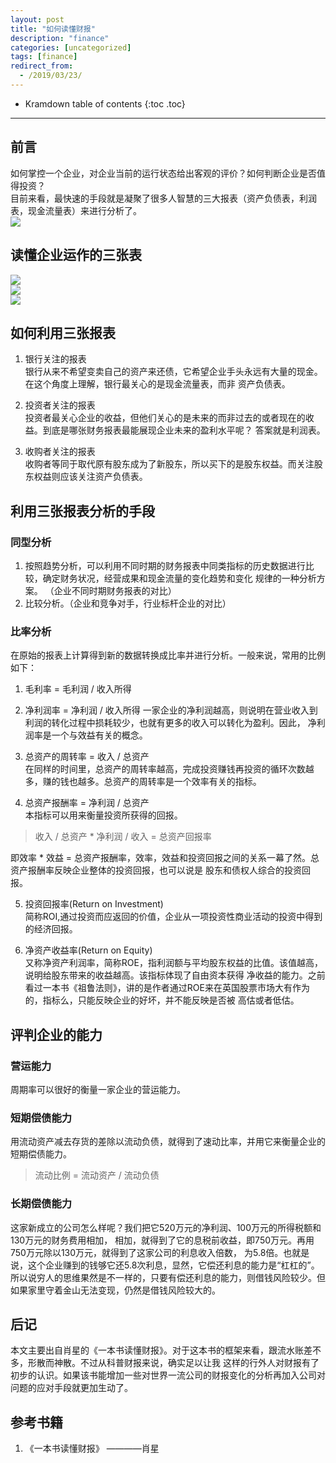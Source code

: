 ```yaml
---
layout: post
title: "如何读懂财报"
description: "finance"
categories: [uncategorized]
tags: [finance]
redirect_from:
  - /2019/03/23/
---
```

* Kramdown table of contents
{:toc .toc}
---

## 前言    
如何掌控一个企业，对企业当前的运行状态给出客观的评价？如何判断企业是否值得投资？    
目前来看，最快速的手段就是凝聚了很多人智慧的三大报表（资产负债表，利润表，现金流量表）来进行分析了。     
![](http://images.sailblade.com/%E4%B8%80%E6%9C%AC%E4%B9%A6%E8%AF%BB%E6%87%82%E8%B4%A2%E6%8A%A5.png)    
    


## 读懂企业运作的三张表    

![](http://images.sailblade.com/%E8%B5%84%E4%BA%A7%E8%B4%9F%E5%80%BA%E8%A1%A8.png)    
![](http://images.sailblade.com/%E5%88%A9%E6%B6%A6%E8%A1%A8.png)    
![](http://images.sailblade.com/%E7%8E%B0%E9%87%91%E6%B5%81%E9%87%8F%E8%A1%A8.png)    


## 如何利用三张报表    

1. 银行关注的报表    
银行从来不希望变卖自己的资产来还债，它希望企业手头永远有大量的现金。在这个角度上理解，银行最关心的是现金流量表，而非
资产负债表。    

2. 投资者关注的报表    
投资者最关心企业的收益，但他们关心的是未来的而非过去的或者现在的收益。到底是哪张财务报表最能展现企业未来的盈利水平呢？
答案就是利润表。    

3. 收购者关注的报表    
收购者等同于取代原有股东成为了新股东，所以买下的是股东权益。而关注股东权益则应该关注资产负债表。   

## 利用三张报表分析的手段    
### 同型分析    
1. 按照趋势分析，可以利用不同时期的财务报表中同类指标的历史数据进行比较，确定财务状况，经营成果和现金流量的变化趋势和变化
规律的一种分析方案。  （企业不同时期财务报表的对比）    
2. 比较分析。（企业和竞争对手，行业标杆企业的对比）   
    
### 比率分析    
在原始的报表上计算得到新的数据转换成比率并进行分析。一般来说，常用的比例如下：    
1.  毛利率 = 毛利润 / 收入所得     

2.  净利润率 = 净利润 / 收入所得
一家企业的净利润越高，则说明在营业收入到利润的转化过程中损耗较少，也就有更多的收入可以转化为盈利。因此，
净利润率是一个与效益有关的概念。        

3.  总资产的周转率 = 收入 / 总资产      
在同样的时间里，总资产的周转率越高，完成投资赚钱再投资的循环次数越多，赚的钱也越多。总资产的周转率是一个效率有关的指标。    

4.  总资产报酬率 = 净利润 / 总资产    
本指标可以用来衡量投资所获得的回报。    

> 收入 / 总资产 * 净利润 / 收入 = 总资产回报率     

即效率 * 效益 = 总资产报酬率，效率，效益和投资回报之间的关系一幕了然。总资产报酬率反映企业整体的投资回报，也可以说是
股东和债权人综合的投资回报。    

5. 投资回报率(Return on Investment)    
简称ROI,通过投资而应返回的价值，企业从一项投资性商业活动的投资中得到的经济回报。    

6. 净资产收益率(Return on Equity)    
又称净资产利润率，简称ROE，指利润额与平均股东权益的比值。该值越高，说明给股东带来的收益越高。该指标体现了自由资本获得
净收益的能力。之前看过一本书《祖鲁法则》，讲的是作者通过ROE来在英国股票市场大有作为的，指标么，只能反映企业的好坏，并不能反映是否被
高估或者低估。    

## 评判企业的能力    
### 营运能力     
周期率可以很好的衡量一家企业的营运能力。    

### 短期偿债能力    
用流动资产减去存货的差除以流动负债，就得到了速动比率，并用它来衡量企业的短期偿债能力。    

> 流动比例 = 流动资产 / 流动负债    

### 长期偿债能力    
这家新成立的公司怎么样呢？我们把它520万元的净利润、100万元的所得税额和130万元的财务费用相加，
相加，就得到了它的息税前收益，即750万元。再用750万元除以130万元，就得到了这家公司的利息收入倍数，
为5.8倍。也就是说，这个企业赚到的钱够它还5.8次利息，显然，它偿还利息的能力是“杠杠的”。    
所以说穷人的思维果然是不一样的，只要有偿还利息的能力，则借钱风险较少。但如果家里守着金山无法变现，仍然是借钱风险较大的。    
    

## 后记    
本文主要出自肖星的《一本书读懂财报》。对于这本书的框架来看，跟流水账差不多，形散而神散。不过从科普财报来说，确实足以让我
这样的行外人对财报有了初步的认识。如果该书能增加一些对世界一流公司的财报变化的分析再加入公司对问题的应对手段就更加生动了。



## 参考书籍
1. 《一本书读懂财报》   ————肖星
    
     
      
